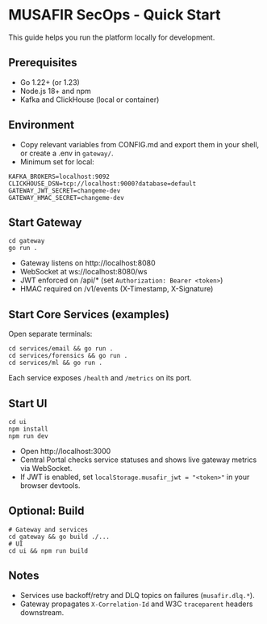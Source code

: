 # MUSAFIR SecOps - Quick Start

This guide helps you run the platform locally for development.

## Prerequisites
- Go 1.22+ (or 1.23)
- Node.js 18+ and npm
- Kafka and ClickHouse (local or container)

## Environment
- Copy relevant variables from CONFIG.md and export them in your shell, or create a .env in `gateway/`.
- Minimum set for local:
```
KAFKA_BROKERS=localhost:9092
CLICKHOUSE_DSN=tcp://localhost:9000?database=default
GATEWAY_JWT_SECRET=changeme-dev
GATEWAY_HMAC_SECRET=changeme-dev
```

## Start Gateway
```
cd gateway
go run .
```
- Gateway listens on http://localhost:8080
- WebSocket at ws://localhost:8080/ws
- JWT enforced on /api/* (set `Authorization: Bearer <token>`)
- HMAC required on /v1/events (X-Timestamp, X-Signature)

## Start Core Services (examples)
Open separate terminals:
```
cd services/email && go run .
cd services/forensics && go run .
cd services/ml && go run .
```
Each service exposes `/health` and `/metrics` on its port.

## Start UI
```
cd ui
npm install
npm run dev
```
- Open http://localhost:3000
- Central Portal checks service statuses and shows live gateway metrics via WebSocket.
- If JWT is enabled, set `localStorage.musafir_jwt = "<token>"` in your browser devtools.

## Optional: Build
```
# Gateway and services
cd gateway && go build ./...
# UI
cd ui && npm run build
```

## Notes
- Services use backoff/retry and DLQ topics on failures (`musafir.dlq.*`).
- Gateway propagates `X-Correlation-Id` and W3C `traceparent` headers downstream.
